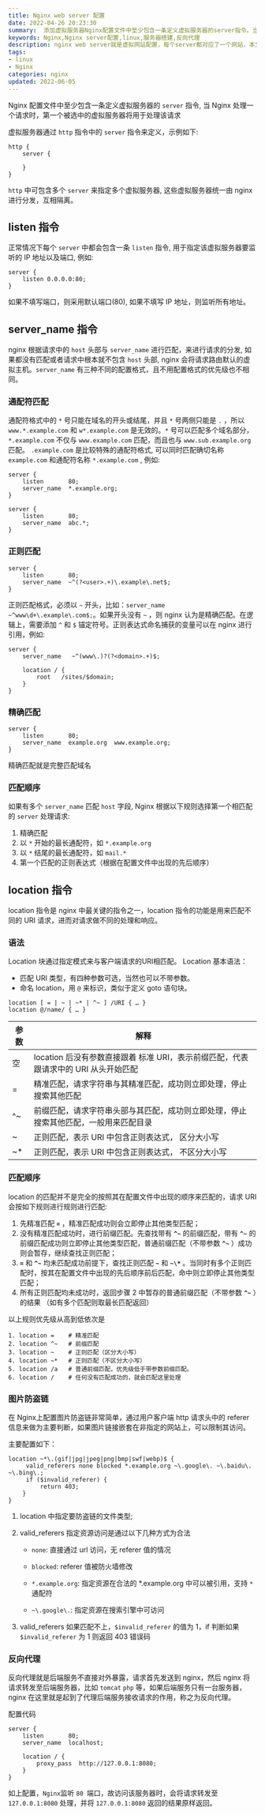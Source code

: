 ```yaml
---
title: Nginx web server 配置
date: 2022-04-26 20:23:30
summary:  添加虚拟服务器Nginx配置文件中至少包含一条定义虚拟服务器的server指令。当Nginx处理一个请求时，第一个被选中的虚拟服务器将用于处理该请求。
keywords: Nginx,Nginx server配置,linux,服务器搭建,反向代理
description: nginx web server就是虚拟网站配置，每个server都对应了一个网站，本文介绍了如何配置nginx web server, 以及反向代理的配置等，从语法与示例讲解。
tags:
- linux
- Nginx
categories: nginx
updated: 2022-06-05
---
```


Nginx 配置文件中至少包含一条定义虚拟服务器的 `server` 指令, 当 Nginx 处理一个请求时，第一个被选中的虚拟服务器将用于处理该请求

虚拟服务器通过 `http` 指令中的 `server` 指令来定义，示例如下: 
```nginx
http {
    server {
    
    }
}
```

`http` 中可包含多个 `server` 来指定多个虚拟服务器, 这些虚拟服务器统一由 nginx 进行分发，互相隔离。

## listen 指令

正常情况下每个 `server` 中都会包含一条 `listen` 指令, 用于指定该虚拟服务器要监听的 IP 地址以及端口, 例如: 
```nginx
server {
    listen 0.0.0.0:80;
}
```
如果不填写端口，则采用默认端口(80), 如果不填写 IP 地址，则监听所有地址。

## server_name 指令

nginx 根据请求中的 `host` 头部与 `server_name` 进行匹配，来进行请求的分发, 如果都没有匹配或者请求中根本就不包含 `host` 头部, nginx 会将请求路由默认的虚拟主机。`server_name` 有三种不同的配置格式，且不用配置格式的优先级也不相同。

### 通配符匹配

通配符格式中的 `*` 号只能在域名的开头或结尾，并且 `*` 号两侧只能是 `.` ，所以 `www.*.example.com` 和 `w*.example.com` 是无效的。`*` 号可以匹配多个域名部分，`*.example.com` 不仅与 `www.example.com` 匹配，而且也与 `www.sub.example.org` 匹配。
`.example.com` 是比较特殊的通配符格式, 可以同时匹配确切名称 `example.com` 和通配符名称 `*.example.com` , 例如: 

```nginx
server {
    listen       80;
    server_name  *.example.org;
}

server {
    listen       80;
    server_name  abc.*;
}
```

### 正则匹配
```nginx
server {
    listen       80;
    server_name  ~^(?<user>.+)\.example\.net$;
}
```
正则匹配格式，必须以 `~` 开头，比如：`server_name ~^www\d+\.example\.com$;`。如果开头没有 `~` ，则 nginx 认为是精确匹配。在逻辑上，需要添加 `^` 和 `$` 锚定符号。正则表达式命名捕获的变量可以在 nginx 进行引用，例如:

```nginx
server {
    server_name   ~^(www\.)?(?<domain>.+)$;

    location / {
        root   /sites/$domain;
    }
}
```

### 精确匹配
```nginx
server {
    listen       80;
    server_name  example.org  www.example.org;
}
```
精确匹配就是完整匹配域名

### 匹配顺序

如果有多个 `server_name` 匹配 `host` 字段, Nginx 根据以下规则选择第一个相匹配的 `server` 处理请求: 
1. 精确匹配
2. 以 `*` 开始的最长通配符，如 `*.example.org`
3. 以 `*` 结尾的最长通配符，如 `mail.*`
4. 第一个匹配的正则表达式（根据在配置文件中出现的先后顺序）

## location 指令

location 指令是 nginx 中最关键的指令之一，location 指令的功能是用来匹配不同的 URI 请求，进而对请求做不同的处理和响应。

### 语法

Location 块通过指定模式来与客户端请求的URI相匹配。
Location 基本语法：
- 匹配 URI 类型，有四种参数可选，当然也可以不带参数。
- 命名 location，用 `@` 来标识，类似于定义 goto 语句块。

```nginx
location [ = | ~ | ~* | ^~ ] /URI { … }
location @/name/ { … }
```

| 参数 | 解释                                                         |
| ---- | ------------------------------------------------------------ |
| 空   | location 后没有参数直接跟着 标准 URI，表示前缀匹配，代表跟请求中的 URI 从头开始匹配 |
| =    | 精准匹配，请求字符串与其精准匹配，成功则立即处理，停止搜索其他匹配 |
| ^~   | 前缀匹配，请求字符串头部与其匹配，成功则立即处理，停止搜索其他匹配，一般用来匹配目录 |
| ~    | 正则匹配，表示 URI 中包含正则表达式， 区分大小写             |
| ~*   | 正则匹配，表示 URI 中包含正则表达式， 不区分大小写           |

### 匹配顺序

location 的匹配并不是完全的按照其在配置文件中出现的顺序来匹配的，请求 URI 会按如下规则进行规则进行匹配: 

1. 先精准匹配 **`=`** ，精准匹配成功则会立即停止其他类型匹配；
2. 没有精准匹配成功时，进行前缀匹配。先查找带有 **`^~`** 的前缀匹配，带有 **`^~`** 的前缀匹配成功则立即停止其他类型匹配，普通前缀匹配（不带参数 **`^~`** ）成功则会暂存，继续查找正则匹配；
3. **`=`** 和 **`^~`** 均未匹配成功前提下，查找正则匹配 **`~`** 和 **`~\*`** 。当同时有多个正则匹配时，按其在配置文件中出现的先后顺序前后匹配，命中则立即停止其他类型匹配；
4. 所有正则匹配均未成功时，返回步骤 2 中暂存的普通前缀匹配（不带参数 **`^~`** ）的结果 （如有多个匹配则取最长匹配返回）

以上规则优先级从高到低依次是
```
1. location =    # 精准匹配
2. location ^~   # 前缀匹配
3. location ~    # 正则匹配（区分大小写）
4. location ~*   # 正则匹配（不区分大小写）
5. location /a   # 普通前缀匹配，优先级低于带参数前缀匹配。
6. location /    # 任何没有匹配成功的，就会匹配这里处理
```

### 图片防盗链

在 Nginx上配置图片防盗链非常简单，通过用户客户端 http 请求头中的 referer 信息来做为主要判断，如果图片链接嵌套在非指定的网站上，可以限制其访问。

主要配置如下：

```nginx
location ~*\.(gif|jpg|jpeg|png|bmp|swf|webp)$ { 
     valid_referers none blocked *.example.org ~\.google\. ~\.baidu\. ~\.bing\.;
     if ($invalid_referer) {
         return 403;
    } 
}
```

1. location 中指定要防盗链的文件类型;

2. valid_referers 指定资源访问是通过以下几种方式为合法

   - `none`: 直接通过 url 访问，无 referer 值的情况

   - `blocked`: referer 值被防火墙修改

   - `*.example.org`: 指定资源在合法的 *.example.org 中可以被引用，支持 `*` 通配符
   - `~\.google\.`: 指定资源在搜索引擎中可访问

3. valid_referers 如果匹配不上，`$invalid_referer` 的值为 1，if 判断如果 `$invalid_referer` 为 1 则返回 403 错误码

### 反向代理

反向代理就是后端服务不直接对外暴露，请求首先发送到 nginx，然后 nginx 将请求转发至后端服务器，比如 `tomcat` `php` 等，如果后端服务只有一台服务器，nginx 在这里就是起到了代理后端服务接收请求的作用，称之为反向代理。

配置代码

```nginx
server {
	listen       80;
	server_name  localhost;

	location / {
		proxy_pass  http://127.0.0.1:8080;
	}
}
```

如上配置，`Nginx`监听 `80 `端口，故访问该服务器时，会将请求转发至 `127.0.0.1:8080` 处理，并将 `127.0.0.1:8080` 返回的结果原样返回。

